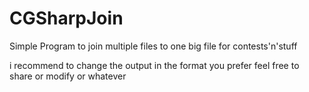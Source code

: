# CGSharpJoin

Simple Program to join multiple files to one big file for contests'n'stuff

i recommend to change the output in the format you prefer
feel free to share or modify or whatever
